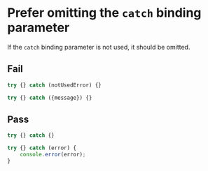 # Prefer omitting the `catch` binding parameter

<!-- Do not manually modify RULE_NOTICE part -->
<!-- RULE_NOTICE_START -->
<!-- RULE_NOTICE_END -->

If the `catch` binding parameter is not used, it should be omitted.

## Fail

```js
try {} catch (notUsedError) {}
```

```js
try {} catch ({message}) {}
```

## Pass

```js
try {} catch {}
```

```js
try {} catch (error) {
	console.error(error);
}
```
